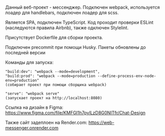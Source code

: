 Данный веб-проект - мессенджер. Подключен webpack, используется лоадер для handlebars, подключен лоадер для scss. 

Является SPA, подключен TypeScript. Код проходит проверки ESLint (наследуются правила Airbnb), также одключен Stylelint.

Присутствует Dockerfile для сборки проекта.

Подключен precommit при помощи Husky. Пакеты обновлены до последней версии

Команды для запуска:

    "build:dev": "webpack --mode=development",
    "build:prod": "webpack --mode=production --define-process-env-node-env=production"
    (собирает проект при помощи сборщика webpack)

    "serve": "webpack serve"
    (запускает проект на http://localhost:8080)

Ссылка на дизайн в Figma:
https://www.figma.com/file/KMFGI1h7pylLzD8G0NITfr/Chat-Design

Также сайт задеплоен на Render.com:
https://web-messenger.onrender.com
